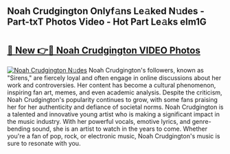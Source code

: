 ## Noah Crudgington Onlyf𝚊ns Le𝚊ked N𝚞des - Part-txT Photos Video - Hot Part Le𝚊ks eIm1G

# <h2><a href="http://ac41639.deff.icu/?id=Noah+Crudgington">🔗 New 👉🔴 Noah Crudgington VIDEO Photos</a></h2>

[![Noah Crudgington N𝚞des](https://i.imgur.com/rIISA9y.gif)](http://ac41639.deff.icu/?id=Noah+Crudgington)
Noah Crudgington's followers, known as "Sirens," are fiercely loyal and often engage in online discussions about her work and controversies. Her content has become a cultural phenomenon, inspiring fan art, memes, and even academic analysis. Despite the criticism, Noah Crudgington's popularity continues to grow, with some fans praising her for her authenticity and defiance of societal norms. Noah Crudgington is a talented and innovative young artist who is making a significant impact in the music industry. With her powerful vocals, emotive lyrics, and genre-bending sound, she is an artist to watch in the years to come. Whether you're a fan of pop, rock, or electronic music, Noah Crudgington's music is sure to resonate with you.
